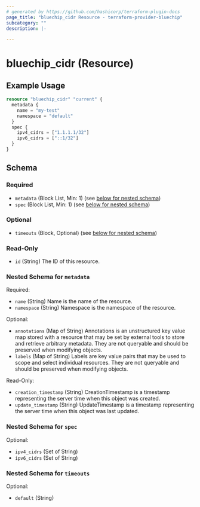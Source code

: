 ```yaml
---
# generated by https://github.com/hashicorp/terraform-plugin-docs
page_title: "bluechip_cidr Resource - terraform-provider-bluechip"
subcategory: ""
description: |-
  
---
```


# bluechip_cidr (Resource)



## Example Usage

```terraform
resource "bluechip_cidr" "current" {
  metadata {
    name = "my-test"
    namespace = "default"
  }
  spec {
    ipv4_cidrs = ["1.1.1.1/32"]
    ipv6_cidrs = ["::1/32"]
  }
}
```

<!-- schema generated by tfplugindocs -->
## Schema

### Required

- `metadata` (Block List, Min: 1) (see [below for nested schema](#nestedblock--metadata))
- `spec` (Block List, Min: 1) (see [below for nested schema](#nestedblock--spec))

### Optional

- `timeouts` (Block, Optional) (see [below for nested schema](#nestedblock--timeouts))

### Read-Only

- `id` (String) The ID of this resource.

<a id="nestedblock--metadata"></a>
### Nested Schema for `metadata`

Required:

- `name` (String) Name is the name of the resource.
- `namespace` (String) Namespace is the namespace of the resource.

Optional:

- `annotations` (Map of String) Annotations is an unstructured key value map stored with a resource that may be set by external tools to store and retrieve arbitrary metadata. They are not queryable and should be preserved when modifying objects.
- `labels` (Map of String) Labels are key value pairs that may be used to scope and select individual resources. They are not queryable and should be preserved when modifying objects.

Read-Only:

- `creation_timestamp` (String) CreationTimestamp is a timestamp representing the server time when this object was created.
- `update_timestamp` (String) UpdateTimestamp is a timestamp representing the server time when this object was last updated.


<a id="nestedblock--spec"></a>
### Nested Schema for `spec`

Optional:

- `ipv4_cidrs` (Set of String)
- `ipv6_cidrs` (Set of String)


<a id="nestedblock--timeouts"></a>
### Nested Schema for `timeouts`

Optional:

- `default` (String)
